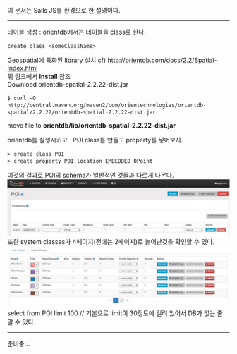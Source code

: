 이 문서는 Sails JS를 환경으로 한 설명이다.
***
테이블 생성 : orientdb에서는 테이블을 class로 한다.
```
create class <someClassName>
```

Geospatial에 특화된 library 설치
cf) http://orientdb.com/docs/2.2/Spatial-Index.html  
위 링크에서 **install** 참조  
Download orientdb-spatial-2.2.22-dist.jar  
```
$ curl -O http://central.maven.org/maven2/com/orientechnologies/orientdb-spatial/2.2.22/orientdb-spatial-2.2.22-dist.jar  
```
move file to **orientdb/lib/orientdb-spatial-2.2.22-dist.jar**  

orientdb를 실행시키고  
POI class를 만들고 property를 넣어보자.
```
> create class POI
> create property POI.location EMBEDDED OPoint
```
이것의 결과로 POI의 schema가 일반적인 것들과 다르게 나온다.
![](https://github.com/mothcar/common/blob/master/images/poi.jpg)  
또한 system classes가 4페이지(전에는 2페이지)로 늘어난것을 확인할 수 있다.  
![](https://github.com/mothcar/common/blob/master/images/poly.jpg)  
select from POI limit 100 // 기본으로 limit이 30정도에 걸려 있어서 DB가 없는 줄 알 수 있다.  
***  
준비중...
